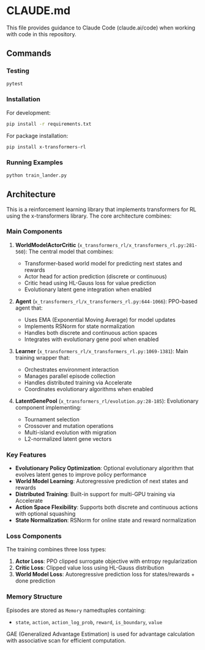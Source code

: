 # CLAUDE.md

This file provides guidance to Claude Code (claude.ai/code) when working with code in this repository.

## Commands

### Testing
```bash
pytest
```

### Installation 
For development:
```bash
pip install -r requirements.txt
```

For package installation:
```bash
pip install x-transformers-rl
```

### Running Examples
```bash
python train_lander.py
```

## Architecture

This is a reinforcement learning library that implements transformers for RL using the x-transformers library. The core architecture combines:

### Main Components

1. **WorldModelActorCritic** (`x_transformers_rl/x_transformers_rl.py:281-560`): The central model that combines:
   - Transformer-based world model for predicting next states and rewards
   - Actor head for action prediction (discrete or continuous)
   - Critic head using HL-Gauss loss for value prediction
   - Evolutionary latent gene integration when enabled

2. **Agent** (`x_transformers_rl/x_transformers_rl.py:644-1066`): PPO-based agent that:
   - Uses EMA (Exponential Moving Average) for model updates
   - Implements RSNorm for state normalization
   - Handles both discrete and continuous action spaces
   - Integrates with evolutionary gene pool when enabled

3. **Learner** (`x_transformers_rl/x_transformers_rl.py:1069-1381`): Main training wrapper that:
   - Orchestrates environment interaction
   - Manages parallel episode collection
   - Handles distributed training via Accelerate
   - Coordinates evolutionary algorithms when enabled

4. **LatentGenePool** (`x_transformers_rl/evolution.py:28-185`): Evolutionary component implementing:
   - Tournament selection
   - Crossover and mutation operations
   - Multi-island evolution with migration
   - L2-normalized latent gene vectors

### Key Features

- **Evolutionary Policy Optimization**: Optional evolutionary algorithm that evolves latent genes to improve policy performance
- **World Model Learning**: Autoregressive prediction of next states and rewards
- **Distributed Training**: Built-in support for multi-GPU training via Accelerate
- **Action Space Flexibility**: Supports both discrete and continuous actions with optional squashing
- **State Normalization**: RSNorm for online state and reward normalization

### Loss Components

The training combines three loss types:
1. **Actor Loss**: PPO clipped surrogate objective with entropy regularization
2. **Critic Loss**: Clipped value loss using HL-Gauss distribution
3. **World Model Loss**: Autoregressive prediction loss for states/rewards + done prediction

### Memory Structure

Episodes are stored as `Memory` namedtuples containing:
- `state`, `action`, `action_log_prob`, `reward`, `is_boundary`, `value`

GAE (Generalized Advantage Estimation) is used for advantage calculation with associative scan for efficient computation.